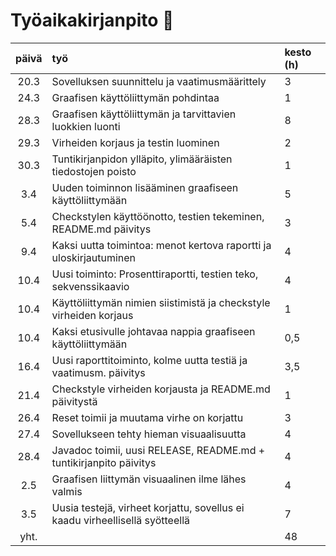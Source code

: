# Työaikakirjanpito    :memo:

| päivä  | työ                                                                          | kesto (h)  |
| :----: | :----                                                                        |       :----|
| 20.3   | Sovelluksen suunnittelu ja vaatimusmäärittely                                |     3      |
| 24.3   | Graafisen käyttöliittymän pohdintaa                                          |     1      |
| 28.3   | Graafisen käyttöliittymän ja tarvittavien luokkien luonti                    |     8      |
| 29.3   | Virheiden korjaus ja testin luominen                                         |     2      |
| 30.3   | Tuntikirjanpidon ylläpito, ylimääräisten tiedostojen poisto                  |     1      |
| 3.4    | Uuden toiminnon lisääminen graafiseen käyttöliittymään                       |     5      |
| 5.4    | Checkstylen käyttöönotto, testien tekeminen, README.md päivitys              |     3      |
| 9.4    | Kaksi uutta toimintoa: menot kertova raportti ja uloskirjautuminen           |     4      |
| 10.4   | Uusi toiminto: Prosenttiraportti, testien teko, sekvenssikaavio              |     4      |
| 10.4   | Käyttöliittymän nimien siistimistä ja checkstyle virheiden korjaus           |     1      |
| 10.4   | Kaksi etusivulle johtavaa nappia graafiseen käyttöliittymään                 |     0,5    |
| 16.4   | Uusi raporttitoiminto, kolme uutta testiä ja vaatimusm. päivitys             |     3,5    |
| 21.4   | Checkstyle virheiden korjausta ja README.md päivitystä                       |     1      |
| 26.4   | Reset toimii ja muutama virhe on korjattu                                    |     3      |
| 27.4   | Sovellukseen tehty hieman visuaalisuutta                                     |     4      |
| 28.4   | Javadoc toimii, uusi RELEASE, README.md + tuntikirjanpito päivitys           |     4      |
| 2.5    | Graafisen liittymän visuaalinen ilme lähes valmis                            |     4      |
| 3.5    | Uusia testejä, virheet korjattu, sovellus ei kaadu virheellisellä syötteellä |     7      |
| yht.   |                                                                              |     48     |




